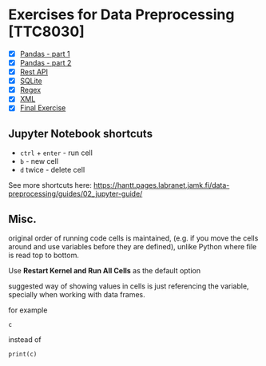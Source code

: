 # Exercises for Data Preprocessing [TTC8030]

- [x] [Pandas - part 1](./exercises/Exercise_1_Pandas_part_1.ipynb)
- [x] [Pandas - part 2](./exercises/Exercise_2_Pandas_part_2.ipynb)
- [x] [Rest API](./exercises/Exercise_3_Rest_API.ipynb)
- [x] [SQLite](./exercises/Exercise_4_SQLite.ipynb)
- [x] [Regex](./exercises/Exercise_5_Regex.ipynb)
- [x] [XML](./exercises/Exercise_6_XML.ipynb)
- [x] [Final Exercise](./exercises/Exercise_7_Final.ipynb)

## Jupyter Notebook shortcuts

- `ctrl` + `enter` - run cell
- `b` - new cell
- `d` twice - delete cell

See more shortcuts here: https://hantt.pages.labranet.jamk.fi/data-preprocessing/guides/02_jupyter-guide/

## Misc.

original order of running code cells is maintained, (e.g. if you move the cells around and use variables before they are defined), unlike Python where file is read top to bottom.

Use **Restart Kernel and Run All Cells** as the default option

suggested way of showing values in cells is just referencing the variable, specially when working with data frames.

for example

```
c
```

instead of 

```
print(c)
```